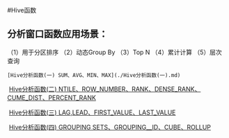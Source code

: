 #Hive函数





## 分析窗口函数应用场景：

  （1）用于分区排序
  （2）动态Group By
  （3）Top N
  （4）累计计算
  （5）层次查询 

 	[Hive分析函数(一) SUM、AVG、MIN、MAX](./Hive分析函数(一).md) 

​	 [Hive分析函数(二) NTILE、ROW_NUMBER、RANK、DENSE_RANK、CUME_DIST、PERCENT_RANK](Hive分析函数(二).md) 

​	 [Hive分析函数(三) LAG,LEAD、FIRST_VALUE、LAST_VALUE](Hive分析函数(三).md) 

​	 [Hive分析函数(四) GROUPING SETS、GROUPING__ID、CUBE、ROLLUP](Hive分析函数(四).md) 

